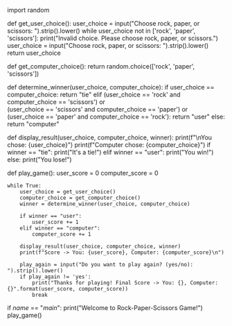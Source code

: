 import random


def get_user_choice():
    user_choice = input("Choose rock, paper, or scissors: ").strip().lower()
    while user_choice not in ['rock', 'paper', 'scissors']:
        print("Invalid choice. Please choose rock, paper, or scissors.")
        user_choice = input("Choose rock, paper, or scissors: ").strip().lower()
    return user_choice


def get_computer_choice():
    return random.choice(['rock', 'paper', 'scissors'])


def determine_winner(user_choice, computer_choice):
    if user_choice == computer_choice:
        return "tie"
    elif (user_choice == 'rock' and computer_choice == 'scissors') or \
            (user_choice == 'scissors' and computer_choice == 'paper') or \
            (user_choice == 'paper' and computer_choice == 'rock'):
        return "user"
    else:
        return "computer"


def display_result(user_choice, computer_choice, winner):
    print(f"\nYou chose: {user_choice}")
    print(f"Computer chose: {computer_choice}")
    if winner == "tie":
        print("It's a tie!")
    elif winner == "user":
        print("You win!")
    else:
        print("You lose!")


def play_game():
    user_score = 0
    computer_score = 0

    while True:
        user_choice = get_user_choice()
        computer_choice = get_computer_choice()
        winner = determine_winner(user_choice, computer_choice)

        if winner == "user":
            user_score += 1
        elif winner == "computer":
            computer_score += 1

        display_result(user_choice, computer_choice, winner)
        print(f"Score -> You: {user_score}, Computer: {computer_score}\n")

        play_again = input("Do you want to play again? (yes/no): ").strip().lower()
        if play_again != 'yes':
            print("Thanks for playing! Final Score -> You: {}, Computer: {}".format(user_score, computer_score))
            break


if _name_ == "_main_":
    print("Welcome to Rock-Paper-Scissors Game!")
    play_game()
